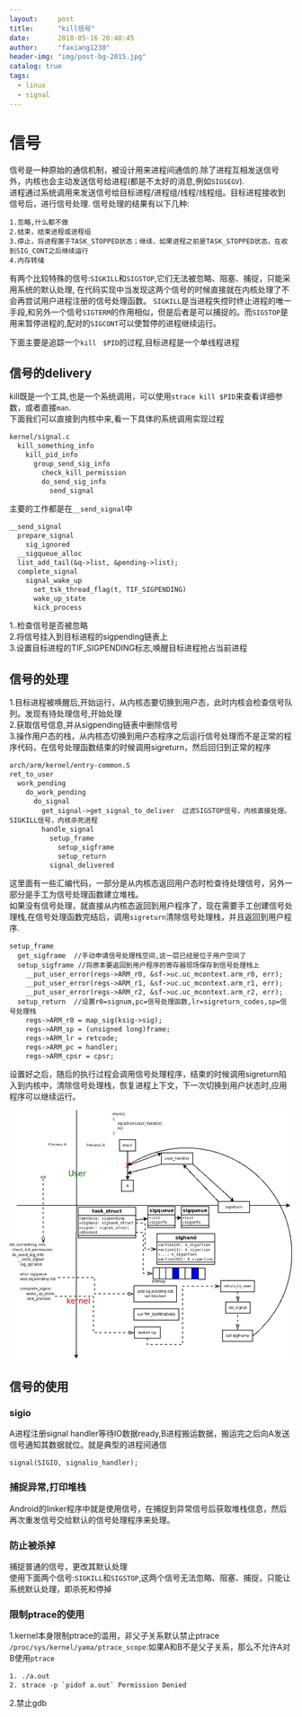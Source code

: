 ```yaml
---
layout:     post
title:      "kill信号"
date:       2018-05-16 20:40:45
author:     "faxiang1230"
header-img: "img/post-bg-2015.jpg"
catalog: true
tags:
  - linux
  - signal
---
```

# 信号
信号是一种原始的通信机制，被设计用来进程间通信的.除了进程互相发送信号外，内核也会主动发送信号给进程(都是不太好的消息,例如`SIGSEGV`).  
进程通过系统调用来发送信号给目标进程/进程组/线程/线程组。目标进程接收到信号后，进行信号处理.
信号处理的结果有以下几种:
```
1.忽略,什么都不做
2.结束，结束进程或进程组
3.停止，将进程置于TASK_STOPPED状态；继续，如果进程之前是TASK_STOPPED状态，在收到SIG_CONT之后继续运行
4.内存转储
```
有两个比较特殊的信号:`SIGKILL`和`SIGSTOP`,它们无法被忽略、阻塞、捕捉，只能采用系统的默认处理,
在代码实现中当发现这两个信号的时候直接就在内核处理了不会再尝试用户进程注册的信号处理函数。
`SIGKILL`是当进程失控时终止进程的唯一手段,和另外一个信号`SIGTERM`的作用相似，但是后者是可以捕捉的。而`SIGSTOP`是用来暂停进程的,配对的`SIGCONT`可以使暂停的进程继续运行。

下面主要是追踪一个`kill　$PID`的过程,目标进程是一个单线程进程
## 信号的delivery
kill既是一个工具,也是一个系统调用，可以使用`strace kill $PID`来查看详细参数，或者直接`man`.  
下面我们可以直接到内核中来,看一下具体的系统调用实现过程
```
kernel/signal.c
  kill_something_info
    kill_pid_info
      group_send_sig_info
        check_kill_permission
        do_send_sig_info
          send_signal
```
主要的工作都是在`__send_signal`中
```
__send_signal
  prepare_signal
    sig_ignored
  __sigqueue_alloc
  list_add_tail(&q->list, &pending->list);
  complete_signal
    signal_wake_up
      set_tsk_thread_flag(t, TIF_SIGPENDING)
      wake_up_state
      kick_process
```
1..检查信号是否被忽略  
2.将信号挂入到目标进程的sigpending链表上  
3.设置目标进程的TIF_SIGPENDING标志,唤醒目标进程抢占当前进程  
## 信号的处理
1.目标进程被唤醒后,开始运行，从内核态要切换到用户态，此时内核会检查信号队列。发现有待处理信号,开始处理  
2.获取信号信息,并从sigpending链表中删除信号  
3.操作用户态的栈，从内核态切换到用户态程序之后运行信号处理而不是正常的程序代码，在信号处理函数结束的时候调用sigreturn，然后回归到正常的程序  
```
arch/arm/kernel/entry-common.S
ret_to_user
  work_pending
    do_work_pending
      do_signal
        get_signal->get_signal_to_deliver  过滤SIGSTOP信号，内核直接处理。SIGKILL信号，内核杀死进程
        handle_signal
          setup_frame
            setup_sigframe
            setup_return
          signal_delivered
```
这里面有一些汇编代码，一部分是从内核态返回用户态时检查待处理信号，另外一部分是手工为信号处理函数建立堆栈。  
如果没有信号处理，就直接从内核态返回到用户程序了，现在需要手工创建信号处理栈,在信号处理函数完结后，调用`sigreturn`清除信号处理栈，并且返回到用户程序.
```
setup_frame
  get_sigframe  //手动申请信号处理栈空间,这一层已经是位于用户空间了
  setup_sigframe //将原本要返回到用户程序的寄存器现场保存到信号处理栈上
    __put_user_error(regs->ARM_r0, &sf->uc.uc_mcontext.arm_r0, err);
    __put_user_error(regs->ARM_r1, &sf->uc.uc_mcontext.arm_r1, err);
    __put_user_error(regs->ARM_r2, &sf->uc.uc_mcontext.arm_r2, err);
  setup_return  //设置r0=signum,pc=信号处理函数,lr=sigreturn_codes,sp=信号处理栈
    regs->ARM_r0 = map_sig(ksig->sig);
    regs->ARM_sp = (unsigned long)frame;
    regs->ARM_lr = retcode;
    regs->ARM_pc = handler;
    regs->ARM_cpsr = cpsr;
```
设置好之后，随后的执行过程会调用信号处理程序，结束的时候调用sigreturn陷入到内核中，清除信号处理栈，恢复进程上下文，下一次切换到用户状态时,应用程序可以继续运行。

![image](images/signal.jpeg)
## 信号的使用
### sigio
A进程注册signal handler等待IO数据ready,B进程搬运数据，搬运完之后向A发送信号通知其数据就位。就是典型的进程间通信
```
signal(SIGIO, signalio_handler);
```
### 捕捉异常,打印堆栈
Android的linker程序中就是使用信号，在捕捉到异常信号后获取堆栈信息，然后再次重发信号交给默认的信号处理程序来处理。
### 防止被杀掉
捕捉普通的信号，更改其默认处理  
使用下面两个信号:`SIGKILL`和`SIGSTOP`,这两个信号无法忽略、阻塞、捕捉，只能让系统默认处理，即杀死和停掉
### 限制ptrace的使用
1.kernel本身限制ptrace的滥用，非父子关系默认禁止ptrace
`/proc/sys/kernel/yama/ptrace_scope`:如果A和B不是父子关系，那么不允许A对B使用`ptrace`
```
1. ./a.out
2. strace -p `pidof a.out` Permission Denied
```
2.禁止gdb

